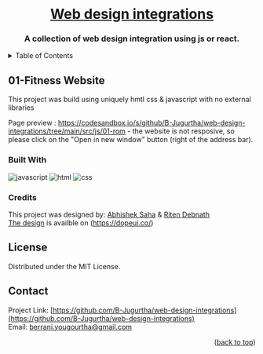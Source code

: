 <div id="top"></div>
<!-- PROJECT LOGO -->
<br />
<div align="center">
  <a href="https://github.com/B-Jugurtha/web-design-integrations">
<h1 align="center">Web design integrations</h1>
  </a>

  <h3 align="center">
    <b>A collection of web design integration using js or react.</b></h3>
</div>

<!-- TABLE OF CONTENTS -->
<details>
  <summary>Table of Contents</summary>
  <ol>
    <a href="#01-fitness-website">01-Fitness website - Javascript</a>
  </ol>
</details>

<!-- ABOUT THE PROJECT -->

## 01-Fitness Website

This project was build using uniquely hmtl css & javascript with no external libraries </br>

Page preview : https://codesandbox.io/s/github/B-Jugurtha/web-design-integrations/tree/main/src/js/01-rom - the website is not resposive, so please click on the "Open in new window" button (right of the address bar).

### Built With

![javascript](https://img.shields.io/static/v1?style=for-the-badge&logo=JavaScript&label=%20&message=javascript&color=000) ![html](https://img.shields.io/static/v1?style=for-the-badge&logo=html5&label=%20&message=HTML&color=000) ![css](https://img.shields.io/static/v1?style=for-the-badge&logo=css3&logoColor=ebebeb&label=%20&message=CSS&color=000)

### Credits

This project was designed by:
[Abhishek Saha](https://fueler.io/saha) & [Riten Debnath](https://fueler.io/ritendn) </br>
[The design](https://www.behance.net/gallery/148815795/ROM-Website-UI-Design) is availble on (https://dopeui.co/)

## License

Distributed under the MIT License.

<!-- CONTACT -->

## Contact

<!-- Your Name - [@twitter_handle](https://twitter.com/twitter_handle) - email@email_client.com -->

Project Link: [https://github.com/B-Jugurtha/web-design-integrations](https://github.com/B-Jugurtha/web-design-integrations) </br>
Email: berrani.yougourtha@gmail.com

<p align="right">(<a href="#top">back to top</a>)</p>
